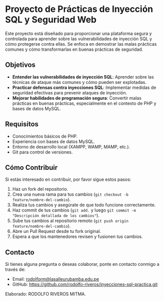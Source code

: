 # Proyecto de Prácticas de Inyección SQL y Seguridad Web

Este proyecto está diseñado para proporcionar una plataforma segura y controlada para aprender sobre las vulnerabilidades de inyección SQL y cómo protegerse contra ellas. Se enfoca en demostrar las malas prácticas comunes y cómo transformarlas en buenas prácticas de seguridad.

## Objetivos

- **Entender las vulnerabilidades de inyección SQL**: Aprender sobre las técnicas de ataque más comunes y cómo pueden ser explotadas.
- **Practicar defensas contra inyecciones SQL**: Implementar medidas de seguridad efectivas para prevenir ataques de inyección.
- **Mejorar habilidades de programación segura**: Convertir malas prácticas en buenas prácticas, especialmente en el contexto de PHP y bases de datos MySQL.

## Requisitos

- Conocimientos básicos de PHP.
- Experiencia con bases de datos MySQL.
- Entorno de desarrollo local (XAMPP, WAMP, MAMP, etc.).
- Git para control de versiones.

## Cómo Contribuir

Si estás interesado en contribuir, por favor sigue estos pasos:

1. Haz un fork del repositorio.
2. Crea una nueva rama para tus cambios (`git checkout -b feature/nombre-del-cambio`).
3. Realiza tus cambios y asegúrate de que todo funcione correctamente.
4. Haz commit de tus cambios (`git add.` y luego `git commit -m "Descripción detallada de los cambios"`).
5. Sube tus cambios al repositorio remoto (`git push origin feature/nombre-del-cambio`).
6. Abre un Pull Request desde tu fork original.
7. Espera a que los mantenedores revisen y fusionen tus cambios.


## Contacto

Si tienes alguna pregunta o deseas colaborar, ponte en contacto conmigo a través de:

- Email: rodolform@lasalleurubamba.edu.pe
- GitHub: https://github.com/rodolfo-riveros/inyecciones-sql-practica.git

Elaborado: RODOLFO RIVEROS MITMA.